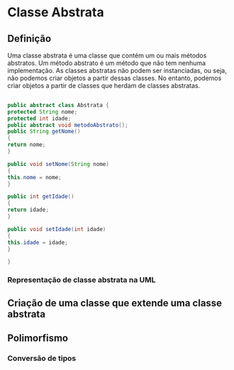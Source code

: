 # Classe Abstrata
## Definição

Uma classe abstrata é uma classe que contém um ou mais métodos abstratos. Um método abstrato é um método que não tem nenhuma implementação.  As classes abstratas não podem ser instanciadas, ou seja, não podemos criar objetos a partir dessas classes. No entanto, podemos criar objetos a partir de classes que herdam de classes abstratas.
```java
  
public abstract class Abstrata {  
protected String nome;  
protected int idade;  
public abstract void metodoAbstrato();  
public String getNome() 
{  
return nome;  
} 

public void setNome(String nome) 
{  
this.nome = nome;  
}  

public int getIdade() 
{  
return idade;  
}  

public void setIdade(int idade) 
{  
this.idade = idade;  
}  

}
```
### Representação de classe abstrata na UML
## Criação de uma classe que extende uma classe abstrata
## Polimorfismo
### Conversão de tipos


